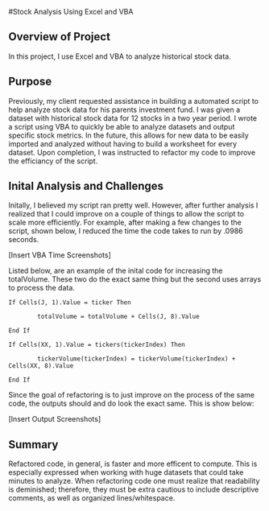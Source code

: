 #Stock Analysis Using Excel and VBA

## Overview of Project
In this project, I use Excel and VBA to analyze historical stock data.

## Purpose
Previously, my client requested assistance in building a automated script to help analyze stock data for his parents investment fund. I was given a dataset with historical stock data for 12 stocks in a two year period. I wrote a script using VBA to quickly be able to analyze datasets and output specific stock metrics. In the future, this allows for new data to be easily imported and analyzed without having to build a worksheet for every dataset. Upon completion, I was instructed to refactor my code to improve the efficiancy of the script. 

## Inital Analysis and Challenges

Initally, I believed my script ran pretty well. However, after further analysis I realized that I could improve on a couple of things to allow the script to scale more efficiently. For example, after making a few changes to the script, shown below, I reduced the time the code takes to run by .0986 seconds. 

[Insert VBA Time Screenshots]

Listed below, are an example of the inital code for increasing the totalVolume. These two do the exact same thing but the second uses arrays to process the data. 

```
If Cells(J, 1).Value = ticker Then
            
        totalVolume = totalVolume + Cells(J, 8).Value

End If
```
```
If Cells(XX, 1).Value = tickers(tickerIndex) Then
    
        tickerVolume(tickerIndex) = tickerVolume(tickerIndex) + Cells(XX, 8).Value

End If
```

Since the goal of refactoring is to just improve on the process of the same code, the outputs should and do look the exact same. This is show below: 

[Insert Output Screenshots]


## Summary
Refactored code, in general, is faster and more efficent to compute. This is especially expressed when working with huge datasets that could take minutes to analyze. When refactoring code one must realize that readability is deminished; therefore, they must be extra cautious to include descriptive comments, as well as organized lines/whitespace. 
